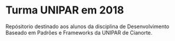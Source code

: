 # Turma UNIPAR em 2018

Repósitorio destinado aos alunos da disciplina de Desenvolvimento Baseado em Padrões e Frameworks da UNIPAR de Cianorte.
